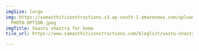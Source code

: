 ```yaml
---
imgSize: large
img: https://samasthiticonstructions.s3.ap-south-1.amazonaws.com/uploads/5 BIG ONE
  PHOTO OPTION.jpeg
imgTitle: Vaastu shastra for home
tile_url: https://www.samasthiticonstructions.com/bloglist/vastu-shastra-tips-for-home/

---
```

